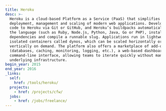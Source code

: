 ```yaml
---
title: Heroku
desc: >-
  Heroku is a cloud-based Platform as a Service (PaaS) that simplifies the
  deployment, management and scaling of modern web applications. Developers push
  code to Heroku via Git or GitHub, and Heroku’s buildpacks automatically detect
  the language (such as Ruby, Node.js, Python, Java, Go or PHP), install
  dependencies and compile a runnable slug. Applications run in lightweight,
  isolated containers called dynos, which can be scaled horizontally or
  vertically on demand. The platform also offers a marketplace of add-ons
  (databases, caching, monitoring, logging, etc.), a web-based dashboard and a
  command-line interface, allowing teams to iterate quickly without managing
  underlying infrastructure.
begin_year: 2015
end_year: 2016
_links:
  self:
    href: /tools/heroku/
  projects:
    - href: /projects/cfw/
  jobs:
    - href: /jobs/freelance/
---
```

